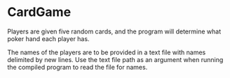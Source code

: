# CardGame
Players are given five random cards, and the program will determine what poker hand each player has.

The names of the players are to be provided in a text file with names delimited by new lines. Use the text file path as an argument when running the compiled program to read the file for names.
